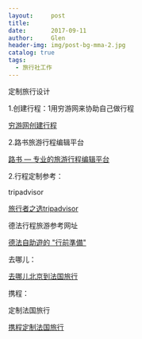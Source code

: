 ```yaml
---
layout:     post 
title:      
date:       2017-09-11 
author:     Glen                      
header-img: img/post-bg-mma-2.jpg
catalog: true 
tags: 
  - 旅行社工作
---  
```


定制旅行设计

1.创建行程：1用穷游网来协助自己做行程

[穷游网创建行程](http://plan.qyer.com/create)

2.路书旅游行程编辑平台

[路书 — 专业的旅游行程编辑平台](http://www.lushu.com/)

2.行程定制参考：

tripadvisor

[旅行者之选tripadvisor](https://www.tripadvisor.cn/CityGuideList-c187275#guide_nav)

德法行程旅游参考网址

[德法自助遊的 "行前準備"](http://ffwang83.pixnet.net/blog/post/50183896-%E5%BE%B7%E6%B3%95%E8%87%AA%E5%8A%A9%E9%81%8A%E7%9A%84-%22%E8%A1%8C%E5%89%8D%E6%BA%96%E5%82%99%22)

去哪儿：

[去哪儿北京到法国旅行](https://dujia.qunar.com/pq/list_%E6%B3%95%E5%9B%BD?tf=djnavkj_abroad&tm=cj02_newano#isTouch/MA__/type/dHJhdmVs/orderby/cG9wLWRlc2M_/limit/MCw2MA__/fhLimit/MCw2MA__/query/5rOV5Zu9/dep/5YyX5Lqs/searchfrom/YWxs/qs_ts/MTUwNTExMDY3MzgzOA__/tf/ZGpuYXZral9hYnJvYWQ_/tm/Y2owMl9uZXdhbm8_/sourcepage/bGlzdA__/userResident/5YyX5Lqs/random/LTE_/aroundWeight/MQ__/qssrc/ZXlKMGN5STZJakUxTURVeE1UQTJOek00TXpnaUxDSnpjbU1pT2lKaGJHd3VaVzUyWVc1dklpd2lZV04wSWpvaVptbHNkR1Z5SWl3aWNtRnVaRzl0SWpvaUxURWlmUT09)

携程：

定制法国旅行

[携程定制法国旅行](http://vacations.ctrip.com/tours/d-france-100024/dingzhi#base_bda)
